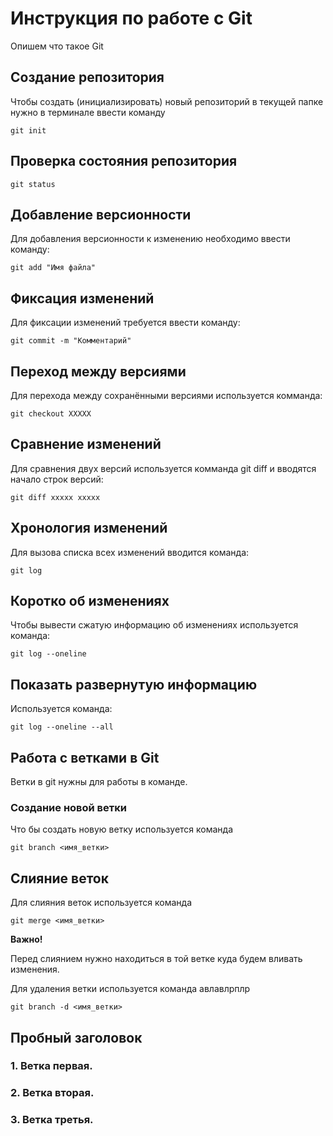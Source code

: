 # Инструкция по работе с Git

Опишем что такое Git

## Создание репозитория

Чтобы создать (инициализировать) новый репозиторий в текущей папке нужно в терминале ввести команду

    git init

## Проверка состояния репозитория

    git status

## Добавление версионности

Для добавления версионности к изменению необходимо ввести команду:

    git add "Имя файла"

## Фиксация изменений 

Для фиксации изменений требуется ввести команду: 

    git commit -m "Комментарий"

## Переход между версиями

Для перехода между сохранёнными версиями используется комманда:

    git checkout XXXXX 

 ## Сравнение изменений 

 Для сравнения двух версий используется комманда git diff  и вводятся начало строк версий:

    git diff xxxxx xxxxx   

## Хронология изменений 

Для вызова списка всех изменений вводится команда:

    git log

## Коротко об изменениях

Чтобы вывести сжатую информацию об изменениях используется команда:

    git log --oneline

## Показать развернутую информацию

Используется команда:

    git log --oneline --all

## Работа с ветками в Git

Ветки в git нужны для работы в команде.

### Создание новой ветки

Что бы создать новую ветку используется команда 

    git branch <имя_ветки>

## Слияние веток

Для слияния веток используется команда

    git merge <имя_ветки>


**Важно!**

Перед слиянием нужно находиться в той ветке куда будем вливать изменения.

Для удаления ветки используется команда
авлавлрплр

    git branch -d <имя_ветки>

## Пробный заголовок


### 1. Ветка первая.

### 2. Ветка вторая.

### 3. Ветка третья.




